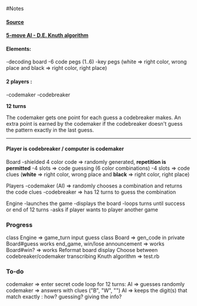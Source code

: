 #Notes

#### [Source](https://en.wikipedia.org/wiki/Mastermind_(board_game))

#### [5-move AI - D.E. Knuth algorithm](http://www.cs.uni.edu/~wallingf/teaching/cs3530/resources/knuth-mastermind.pdf)

#### Elements:
-decoding board
-6 code pegs (1..6)
-key pegs (white => right color, wrong place and black => right color, right place)

#### 2 players :
-codemaker
-codebreaker

**12 turns**

The codemaker gets one point for each guess a codebreaker makes. 
An extra point is earned by the codemaker if the codebreaker doesn't guess the pattern exactly in the last guess.

----

#### Player is codebreaker / computer is codemaker

Board
	-shielded 4 color code => randomly generated, **repetition is permitted**
	-4 slots => code guessing (6 color combinations)
	-4 slots => code clues (**white** => right color, wrong place and **black** => right color, right place)

Players
	-codemaker (AI) => randomly chooses a combination and returns the code clues
	-codebreaker => has 12 turns to guess the combination

Engine
	-launches the game
	-displays the board
	-loops turns until success or end of 12 turns
	-asks if player wants to player another game

### Progress
  class Engine => game_turn input guess
	class Board => gen_code in private
	Board#guess works
	end_game, win/lose announcement => works
	Board#win? => works
  Reformat board display
	Choose between codebreaker/codemaker
		transcribing Knuth algorithm => test.rb

### To-do
codemaker => enter secret code
loop for 12 turns: 
	AI => guesses randomly
	codemaker => answers with clues ("B", "W", "")
	AI => keeps the digit(s) that match exactly : how? guessing? giving the info?





